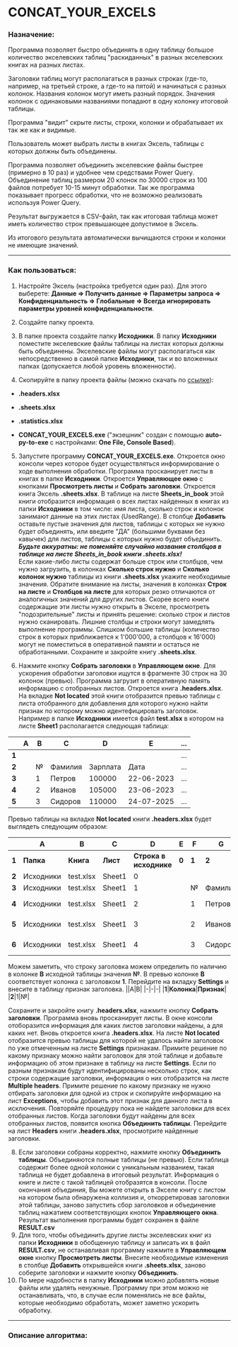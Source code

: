 
# CONCAT_YOUR_EXCELS

### Назначение:

Программа позволяет быстро объединять в одну таблицу большое количество экселевских таблиц "раскиданных" в разных экселевских книгах на разных листах.

Заголовки таблиц могут располагаться в разных строках (где-то, например, на третьей строке, а где-то на пятой) и начинаться с разных колонок. Названия колонок могут иметь разный порядок. Значения колонок с одинаковыми названиями попадают в одну колонку итоговой таблицы.

Программа "видит" скрыте листы, строки, колонки и обрабатывает их так же как и видимые.

Пользователь может выбрать листы в книгах Эксель, таблицы с которых должны быть объединены.

Программа позволяет объединить экселевские файлы быстрее (примерно в 10 раз) и удобнее чем средствами Power Query. Объединение таблиц размером 20 клонок по 30000 строк из 100 файлов потребует 10-15 минут обработки. Так же программа показывает прогресс обработки, что не возможно реализовать используя Power Query.

Результат выгружается в CSV-файл, так как итоговая таблица может иметь количество строк превышающее допустимое в Эксель.

Из итогового результата автоматически вычищаются строки и колонки не имеющие значений.

  

---

### Как пользоваться:

1. Настройте Эксель (настройка требуется один раз). Для этого выберете: **Данные => Получить данные => Параметры запроса => Конфиденциальность => Глобальные => Всегда игнорировать параметры уровней конфиденциальности**.

2. Создайте папку проекта.

3. В папке проекта создайте папку **Исходники**. В папку **Исходники** поместите экселевские файлы таблицы на листах которых должны быть объединены. Экселевские файлы могут располагаться как непосредственно в самой папке **Исходники**, так и во вложенных папках (допускается любой уровень вложенности).

4. Скопируйте в папку проекта файлы (можно скачать по [ссылке](https://drive.google.com/drive/folders/1r0vbZgB58igAov5X7IvIW3pcefK9RZz7?usp=sharing)):

-  **.headers.xlsx**

-  **.sheets.xlsx**

-  **.statistics.xlsx**

-  **CONCAT_YOUR_EXCELS.exe** ("экзешник" создан с помощью **auto-py-to-exe** с настройками: **One File, Console Based**).

5. Запустите программу **CONCAT_YOUR_EXCELS.exe**. Откроется окно консоли через которое будет осуществляться информирование о ходе выполнения обработки. Программа просканирует листы в книгах в папке **Исходники**. Откроется **Управляющее окно** с кнопками **Просмотреть листы** и **Собрать заголовки**. Откроется книга Эксель **.sheets.xlsx**. В таблице на листе **Sheets_in_book** этой книги отобразится информация о всех листах найденных в книгах из папки **Исходники** в том числе: имя листа, сколько строк и колонок занимают данные на этих листах (UsedRange). В столбце **Добавить** оставьте пустые значения для листов, таблицы с которых не нужно будет объединять, или введите "ДА" (большими буквами без кавычек) для листов, таблицы с которых нужно будет объединить. <br>_**Будьте аккуратны: не поменяйте случайно названия столбцов в таблице на листе Sheets_in_book книги .sheets.xlsx!**<br>_ Если какие-либо листы содержат больше строк или столбцов, чем нужно загрузить, в колонках **Сколько строк нужно** и **Сколько колонок нужно** таблицы из книги **.sheets.xlsx** укажите необходимые значения. Обратите внимание на листы, значения в колонках **Строк на листе** и **Столбцов на листе** для которых резко отличаются от аналогичных значений для других листов. Скорее всего книги содержащие эти листы нужно открыть в Экселе, просмотреть "подозрительные" листы и принять решение: сколько строк и листов нужно сканировать. Лишние столбцы и строки могут замедлять выполнение программы. Слишком большие таблицы (количество строк в которых приближается к 1'000'000, а столбцов к 16'000) могут не поместиться в оперативной памяти и остаться не обработанными. Сохраните и закройте книгу **.sheets.xlsx**.

6. Нажмите кнопку **Собрать заголовки** в **Управляющем окне**. Для ускорения обработки заголовки ищутся в фрагменте 30 строк на 30 колонок (превью). Программа загрузит в оперативную память информацию с отобранных листов. Откроется книга **.headers.xlsx**. На вкладке **Not located** этой книги отобразится превью таблицы с листа отобранного для добавления для которого нужно найти признак по которому можно идентефицировать заголовок. <br>
Например в папке **Исходники** имеется файл **test.xlsx** в котором на листе **Sheet1** располагается следующая таблица:

||A|B|C|D|E|...|
|-|-|-|-|-|-|-|
|**1**||||||...|
|**2**||№|Фамилия|Зарплата|Дата|...
|**3**||1|Петров|100000|22-06-2023|...
|**4**||2|Иванов|105000|23-06-2023|...
|**5**||3|Сидоров|110000|24-07-2025|...

Превью таблицы на вкладке **Not located** книги **.headers.xlsx** будет  выглядеть следующим образом:

||A|B|C|D|E|F|G|H|I|
|-|-|-|-|-|-|-|-|-|-|
|**1**|**Папка**|**Книга**|**Лист**|**Строка в исходнике**|**0**|**1**|**2**|**3**|**4**|
|**2**|Исходники|test.xlsx|Sheet1|0|||||
|**3**|Исходники|test.xlsx|Sheet1|1||№|Фамилия|Зарплата|Дата
|**4**|Исходники|test.xlsx|Sheet1|2||1|Петров|100000|2023-06-22
|**5**|Исходники|test.xlsx|Sheet1|3||2|Иванов|105000|2023-06-23
|**6**|Исходники|test.xlsx|Sheet1|4||3|Сидоров|110000|2025-07-24

Можем заметить, что строку заголовка можем определить по наличию в колонке **B** исходной таблицы значения **№**. В превью колонке **B** соответствует колонка с заголовком **1**. 
Перейдите на вкладку **Settings** и внесите в таблицу признак заголовка. 
||A|B|
|-|-|-|
|**1**|**Колонка**|**Признак**|
|**2**|1|№|

Сохраните и закройте книгу **.headers.xlsx**, нажмите кнопку **Собрать заголовки**. Программа вновь просканирует листы. В окне консоли отоборазится информация для каких листов заголовки найдены, а для каких нет. Вновь откроется книга **.headers.xlsx**. На листе **Not located** отобразится превью таблицы для которой не удалось найти заголовок по уже отмеченным на листе **Settings** признакам. Примите решение по какому признаку можно найти заголовок для этой таблице и добавьте информацию об этом признаке в таблицу на листе **Settings**. Если по разным признакам будут идентифицированы несколько строк, как строки содержащие заголовки, информация о них отобразится на листе **Multiple headers**. Примите решение по какому признаку не нужно отбирать заголовки для одной из строк и скопируйте информацию на лист **Exceptions**, чтобы добавить этот признак для данного листа в исключения. Повторяйте процедуру пока не найдете заголовки для всех отобранных листов. Когда заголовки будут найдены для всех отобранных листов, появится кнопка **Объединить таблицы**. Перейдите на лист **Headers** книги **.headers.xlsx**, просмотрите найденные заголовки.

8. Если заголовки собраны корректно, нажмите кнопку **Объединить таблицы**. Объединяются полные таблицы (не превью). Если таблица содержит более одной колонки с уникальным названием, такая таблица не будет добавлена в итоговый результат. Информация о книге и листе с такой таблицей отобразятся в консоли. После окончания объединия, Вы можете открыть в Экселе книгу с листом на котором была обнаружена коллизия и, откорретировав заголовки этой таблицы, заново запустить сбор заголовков и объединение таблиц нажатием соответствующих кнопок **Управляющего окна**.
Результат выполнения программы будет сохранен в файле **RESULT.csv**
9. Для того, чтобы объединить другие листы экселевских книг из папки **Исходники** в обобщенную таблицу и записать их в файл **RESULT.csv**, не останавливая программу нажмите в **Управляющем окне** кнопку **Просмотреть листы**. Внесите необходимые изменения в столбце **Добавить** открывшейся книги **.sheets.xlsx**, заново соберите заголовки и нажмите кнопку **Объединить**. 
10. По мере надобности в папку **Исходники** можно добавлять новые файлы или удалять ненужные. Программу при этом можно не останавливать, что, в случае если поменялись не все файлы, которые необходимо обработать, может заметно ускорить обработку.

---

### Описание алгоритма: